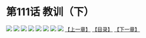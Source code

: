 # 第111话 教训（下）
![](https://mhpic.xiaomingtaiji.net/comic/D/斗破苍穹拆分版/111话/1.jpg-zymk.middle.webp)
![](https://mhpic.xiaomingtaiji.net/comic/D/斗破苍穹拆分版/111话/2.jpg-zymk.middle.webp)
![](https://mhpic.xiaomingtaiji.net/comic/D/斗破苍穹拆分版/111话/3.jpg-zymk.middle.webp)
![](https://mhpic.xiaomingtaiji.net/comic/D/斗破苍穹拆分版/111话/4.jpg-zymk.middle.webp)
![](https://mhpic.xiaomingtaiji.net/comic/D/斗破苍穹拆分版/111话/5.jpg-zymk.middle.webp)
![](https://mhpic.xiaomingtaiji.net/comic/D/斗破苍穹拆分版/111话/6.jpg-zymk.middle.webp)
![](https://mhpic.xiaomingtaiji.net/comic/D/斗破苍穹拆分版/111话/7.jpg-zymk.middle.webp)
![](https://mhpic.xiaomingtaiji.net/comic/D/斗破苍穹拆分版/111话/8.jpg-zymk.middle.webp)
[【上一章】](./110.md)
[【目录】](./README.md)
[【下一章】](./112.md)
